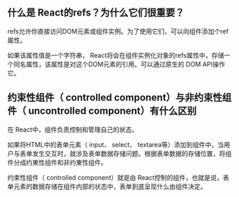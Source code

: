 ## 什么是 React的refs？为什么它们很重要？
refs允许你直接访问DOM元素或组件实例。为了使用它们，可以向组件添加个ref属性。

如果该属性值是一个字符串， React将会在组件实例化对象的refs属性中，存储一个同名属性，该属性是对这个DOM元素的引用。可以通过原生的 DOM API操作它。

## 约束性组件（ controlled component）与非约束性组件（ uncontrolled  component）有什么区别
在 React中，组件负责控制和管理自己的状态。

如果将HTML中的表单元素（ input、 select、 textarea等）添加到组件中，当用户与表单发生交互时，就涉及表单数据存储问题。根据表单数据的存储位置，将组件分成约東性组件和非约東性组件。

约束性组件（ controlled component）就是由 React控制的组件，也就是说，表单元素的数据存储在组件内部的状态中，表单到底呈现什么由组件决定。
